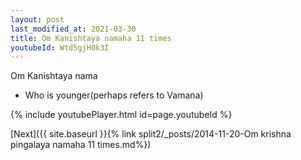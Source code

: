 ```yaml
---
layout: post
last_modified_at: 2021-03-30
title: Om Kanishtaya namaha 11 times
youtubeId: Wtd5gjH0k3I
---
```

 
 
Om Kanishtaya nama 
 
 -  Who is younger(perhaps refers to Vamana) 
 
  
 
  
 
 
 
 
 
 


{% include youtubePlayer.html id=page.youtubeId %}
 
[Next]({{ site.baseurl }}{% link  split2/_posts/2014-11-20-Om krishna pingalaya namaha 11 times.md%})
 
